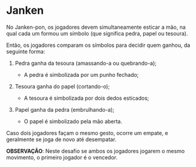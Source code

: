 # Janken

No Janken-pon, os jogadores devem simultaneamente esticar a mão, na qual cada um formou um símbolo (que significa pedra, papel ou tesoura).

Então, os jogadores comparam os símbolos para decidir quem ganhou, da seguinte forma:

 1. Pedra ganha da tesoura (amassando-a ou quebrando-a);
    - A pedra é simbolizada por um punho fechado;

 2. Tesoura ganha do papel (cortando-o); 
    - A tesoura é simbolizada por dois dedos esticados;

 3. Papel ganha da pedra (embrulhando-a);
    - O papel é simbolizado pela mão aberta.


Caso dois jogadores façam o mesmo gesto, ocorre um empate, e geralmente se joga de novo até desempatar.

**OBSERVAÇÃO**: Neste desafio se ambos os jogadores jogarem o mesmo movimento, o primeiro jogador é o vencedor.
